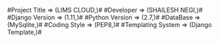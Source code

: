 #Project Title => (LIMS CLOUD,)#
#Developer => (SHAILESH NEGI,)#
#Django Version => (1.11,)#
#Python Version => (2.7,)#
#DataBase => (MySqlite,)#
#Coding Style => (PEP8,)#
#Templating System => (Django Template,)#

